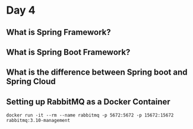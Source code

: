 # Day 4

## What is Spring Framework?

## What is Spring Boot Framework?

## What is the difference between Spring boot and Spring Cloud 

## Setting up RabbitMQ as a Docker Container
```
docker run -it --rm --name rabbitmq -p 5672:5672 -p 15672:15672 rabbitmq:3.10-management
```
